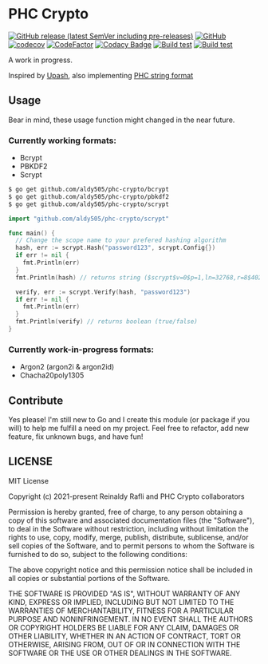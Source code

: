 # PHC Crypto

[![GitHub release (latest SemVer including pre-releases)](https://img.shields.io/github/v/release/aldy505/phc-crypto?include_prereleases)](https://github.com/aldy505/phc-crypto/releases) [![GitHub](https://img.shields.io/github/license/aldy505/phc-crypto)](https://github.com/aldy505/phc-crypto/blob/master/LICENSE) [![codecov](https://codecov.io/gh/aldy505/phc-crypto/branch/master/graph/badge.svg?token=HUTQURBZ73)](https://codecov.io/gh/aldy505/phc-crypto) [![CodeFactor](https://www.codefactor.io/repository/github/aldy505/phc-crypto/badge)](https://www.codefactor.io/repository/github/aldy505/phc-crypto) [![Codacy Badge](https://app.codacy.com/project/badge/Grade/16c40f49aabe4e89afea7c1e1d90a483)](https://www.codacy.com/gh/aldy505/phc-crypto/dashboard?utm_source=github.com&amp;utm_medium=referral&amp;utm_content=aldy505/phc-crypto&amp;utm_campaign=Badge_Grade) [![Build test](https://github.com/aldy505/phc-crypto/actions/workflows/build.yml/badge.svg)](https://github.com/aldy505/phc-crypto/actions/workflows/build.yml) [![Build test](https://github.com/aldy505/phc-crypto/actions/workflows/coverage.yml/badge.svg)](https://github.com/aldy505/phc-crypto/actions/workflows/coverage.yml)

A work in progress.

Inspired by [Upash](https://github.com/simonepri/upash), also implementing [PHC string format](https://github.com/P-H-C/phc-string-format/blob/master/phc-sf-spec.md)

## Usage

Bear in mind, these usage function might changed in the near future.

### Currently working formats:

* Bcrypt
* PBKDF2
* Scrypt

```bash
$ go get github.com/aldy505/phc-crypto/bcrypt
$ go get github.com/aldy505/phc-crypto/pbkdf2
$ go get github.com/aldy505/phc-crypto/scrypt
```

```go
import "github.com/aldy505/phc-crypto/scrypt"

func main() {
  // Change the scope name to your prefered hashing algorithm
  hash, err := scrypt.Hash("password123", scrypt.Config{})
  if err != nil {
    fmt.Println(err)
  }
  fmt.Println(hash) // returns string ($scrypt$v=0$p=1,ln=32768,r=8$402ffb0b23cd3d3a60bf7a86f6ac4db5$62daeae2ac...)

  verify, err := scrypt.Verify(hash, "password123")
  if err != nil {
    fmt.Println(err)
  }
  fmt.Println(verify) // returns boolean (true/false)
}

```

### Currently work-in-progress formats:

* Argon2 (argon2i & argon2id)
* Chacha20poly1305

## Contribute

Yes please! I'm still new to Go and I create this module (or package if you will) to help me fulfill a need on my project. Feel free to refactor, add new feature, fix unknown bugs, and have fun!

## LICENSE

MIT License

Copyright (c) 2021-present Reinaldy Rafli and PHC Crypto collaborators

Permission is hereby granted, free of charge, to any person obtaining a copy
of this software and associated documentation files (the "Software"), to deal
in the Software without restriction, including without limitation the rights
to use, copy, modify, merge, publish, distribute, sublicense, and/or sell
copies of the Software, and to permit persons to whom the Software is
furnished to do so, subject to the following conditions:

The above copyright notice and this permission notice shall be included in all
copies or substantial portions of the Software.

THE SOFTWARE IS PROVIDED "AS IS", WITHOUT WARRANTY OF ANY KIND, EXPRESS OR
IMPLIED, INCLUDING BUT NOT LIMITED TO THE WARRANTIES OF MERCHANTABILITY,
FITNESS FOR A PARTICULAR PURPOSE AND NONINFRINGEMENT. IN NO EVENT SHALL THE
AUTHORS OR COPYRIGHT HOLDERS BE LIABLE FOR ANY CLAIM, DAMAGES OR OTHER
LIABILITY, WHETHER IN AN ACTION OF CONTRACT, TORT OR OTHERWISE, ARISING FROM,
OUT OF OR IN CONNECTION WITH THE SOFTWARE OR THE USE OR OTHER DEALINGS IN THE
SOFTWARE.